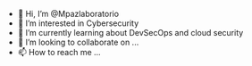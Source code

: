 - 👋 Hi, I’m @Mpazlaboratorio
- 👀 I’m interested in Cybersecurity
- 🌱 I’m currently learning about DevSecOps and cloud security
- 💞️ I’m looking to collaborate on ...
- 📫 How to reach me ...

<!---
Mpazlaboratorio/Mpazlaboratorio is a ✨ special ✨ repository because its `README.md` (this file) appears on your GitHub profile.
You can click the Preview link to take a look at your changes.
--->
